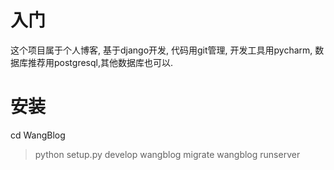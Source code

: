 # 入门
这个项目属于个人博客, 基于django开发, 代码用git管理, 开发工具用pycharm, 数据库推荐用postgresql,其他数据库也可以. 

# 安装
cd WangBlog
> python setup.py develop
> wangblog migrate
> wangblog runserver 
